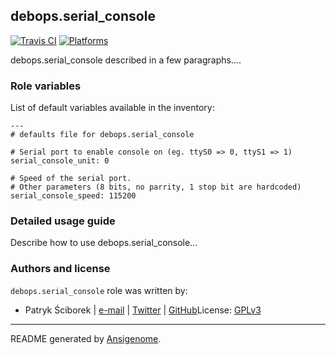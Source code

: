 ## debops.serial_console

[![Travis CI](http://img.shields.io/travis/scibi/ansible-debops.serial_console.svg?style=flat)](http://travis-ci.org/scibi/ansible-debops.serial_console)  [![Platforms](http://img.shields.io/badge/platforms-debian-lightgrey.svg?style=flat)](#)

debops.serial_console described in a few paragraphs....




### Role variables

List of default variables available in the inventory:

    ---
    # defaults file for debops.serial_console
    
    # Serial port to enable console on (eg. ttyS0 => 0, ttyS1 => 1)
    serial_console_unit: 0
    
    # Speed of the serial port.
    # Other parameters (8 bits, no parrity, 1 stop bit are hardcoded)
    serial_console_speed: 115200


### Detailed usage guide

Describe how to use debops.serial_console...


### Authors and license

`debops.serial_console` role was written by:
- Patryk Ściborek | [e-mail](mailto:patryk@sciborek.com) | [Twitter](https://twitter.com/patscibo) | [GitHub](https://github.com/scibi)License: [GPLv3](https://tldrlegal.com/license/gnu-general-public-license-v3-%28gpl-3%29)

***

README generated by [Ansigenome](https://github.com/nickjj/ansigenome/).

